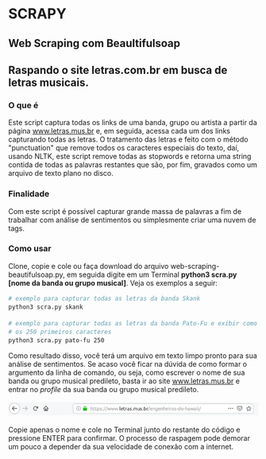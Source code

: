 # SCRAPY
## Web Scraping com Beaultifulsoap
Raspando o site letras.com.br em busca de letras musicais.
-----
### O que é
Este script captura todas os links de uma banda, grupo ou artista a partir da página www.letras.mus.br e, em seguida, acessa cada um dos links capturando todas as letras. O tratamento das letras e feito com o método "punctuation" que remove todos os caracteres especiais do texto, daí, usando NLTK, este script remove todas as stopwords e retorna uma string contida de todas as palavras restantes que são, por fim, gravados como um arquivo de texto plano no disco.
### Finalidade
Com este script é possível capturar grande massa de palavras a fim de trabalhar com análise de sentimentos ou simplesmente criar uma nuvem de tags.
### Como usar
Clone, copie e cole ou faça download do arquivo web-scraping-beautifulsoap.py, em seguida digite em um Terminal **python3 scra.py [nome da banda ou grupo musical]**. Veja os exemplos a seguir:

```bash
# exemplo para capturar todas as letras da banda Skank
python3 scra.py skank

# exemplo para capturar todas as letras da banda Pato-Fu e exibir como preview 
# os 250 primeiros caracteres
python3 scra.py pato-fu 250
```
Como resultado disso, você terá um arquivo em texto limpo pronto para sua análise de sentimentos.
Se acaso você ficar na dúvida de como formar o argumento da linha de comando, ou seja, como escrever o nome de sua banda ou grupo musical predileto, basta ir ao site www.letras.mus.br e entrar no *profile* da sua banda ou grupo musical predileto.
<br/><br/><img src='url.png' width=700><br/><br/>
Copie apenas o nome e cole no Terminal junto do restante do código e pressione ENTER para confirmar. O processo de raspagem pode demorar um pouco a depender da sua velocidade de conexão com a internet. 
